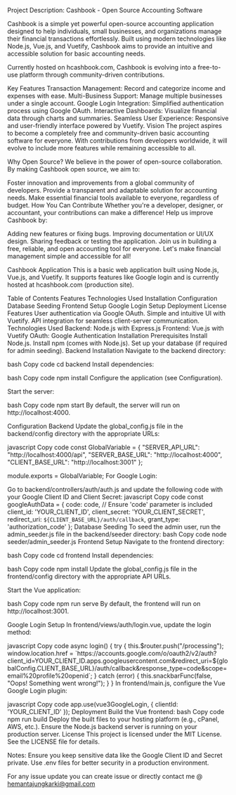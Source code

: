 
Project Description: Cashbook - Open Source Accounting Software

Cashbook is a simple yet powerful open-source accounting application designed to help individuals, small businesses, and organizations manage their financial transactions effortlessly. Built using modern technologies like Node.js, Vue.js, and Vuetify, Cashbook aims to provide an intuitive and accessible solution for basic accounting needs.

Currently hosted on hcashbook.com, Cashbook is evolving into a free-to-use platform through community-driven contributions.

Key Features
Transaction Management: Record and categorize income and expenses with ease.
Multi-Business Support: Manage multiple businesses under a single account.
Google Login Integration: Simplified authentication process using Google OAuth.
Interactive Dashboards: Visualize financial data through charts and summaries.
Seamless User Experience: Responsive and user-friendly interface powered by Vuetify.
Vision
The project aspires to become a completely free and community-driven basic accounting software for everyone. With contributions from developers worldwide, it will evolve to include more features while remaining accessible to all.

Why Open Source?
We believe in the power of open-source collaboration. By making Cashbook open source, we aim to:

Foster innovation and improvements from a global community of developers.
Provide a transparent and adaptable solution for accounting needs.
Make essential financial tools available to everyone, regardless of budget.
How You Can Contribute
Whether you're a developer, designer, or accountant, your contributions can make a difference! Help us improve Cashbook by:

Adding new features or fixing bugs.
Improving documentation or UI/UX design.
Sharing feedback or testing the application.
Join us in building a free, reliable, and open accounting tool for everyone. Let's make financial management simple and accessible for all!


Cashbook Application
This is a basic web application built using Node.js, Vue.js, and Vuetify. It supports features like Google login and is currently hosted at hcashbook.com (production site).

Table of Contents
Features
Technologies Used
Installation
Configuration
Database Seeding
Frontend Setup
Google Login Setup
Deployment
License
Features
User authentication via Google OAuth.
Simple and intuitive UI with Vuetify.
API integration for seamless client-server communication.
Technologies Used
Backend: Node.js with Express.js
Frontend: Vue.js with Vuetify
OAuth: Google Authentication
Installation
Prerequisites
Install Node.js.
Install npm (comes with Node.js).
Set up your database (if required for admin seeding).
Backend Installation
Navigate to the backend directory:

bash
Copy code
cd backend
Install dependencies:

bash
Copy code
npm install
Configure the application (see Configuration).

Start the server:

bash
Copy code
npm start
By default, the server will run on http://localhost:4000.

Configuration
Backend
Update the global_config.js file in the backend/config directory with the appropriate URLs:

javascript
Copy code
const GlobalVariable = {
    "SERVER_API_URL": "http://localhost:4000/api",
    "SERVER_BASE_URL": "http://localhost:4000",
    "CLIENT_BASE_URL": "http://localhost:3001"
};

module.exports = GlobalVariable;
For Google Login:

Go to backend/controllers/auth/auth.js and update the following code with your Google Client ID and Client Secret:
javascript
Copy code
const googleAuthData = {
    code: code, // Ensure 'code' parameter is included
    client_id: 'YOUR_CLIENT_ID',
    client_secret: 'YOUR_CLIENT_SECRET',
    redirect_uri: `${CLIENT_BASE_URL}/auth/callback`,
    grant_type: 'authorization_code'
};
Database Seeding
To seed the admin user, run the admin_seeder.js file in the backend/seeder directory:
bash
Copy code
node seeder/admin_seeder.js
Frontend Setup
Navigate to the frontend directory:

bash
Copy code
cd frontend
Install dependencies:

bash
Copy code
npm install
Update the global_config.js file in the frontend/config directory with the appropriate API URLs.

Start the Vue application:

bash
Copy code
npm run serve
By default, the frontend will run on http://localhost:3001.

Google Login Setup
In frontend/views/auth/login.vue, update the login method:

javascript
Copy code
async login() {
    try {
        this.$router.push("/processing");
        window.location.href = `https://accounts.google.com/o/oauth2/v2/auth?client_id=YOUR_CLIENT_ID.apps.googleusercontent.com&redirect_uri=${globalConfig.CLIENT_BASE_URL}/auth/callback&response_type=code&scope=email%20profile%20openid`;
    } catch (error) {
        this.snackbarFunc(false, "Oops! Something went wrong!");
    }
}
In frontend/main.js, configure the Vue Google Login plugin:

javascript
Copy code
app.use(vue3GoogleLogin, {
    clientId: 'YOUR_CLIENT_ID'
});
Deployment
Build the Vue frontend:
bash
Copy code
npm run build
Deploy the built files to your hosting platform (e.g., cPanel, AWS, etc.).
Ensure the Node.js backend server is running on your production server.
License
This project is licensed under the MIT License. See the LICENSE file for details.

Notes:
Ensure you keep sensitive data like the Google Client ID and Secret private.
Use .env files for better security in a production environment.


For any issue update you can create issue or directly contact me @ hemantajungkarki@gmail.com 